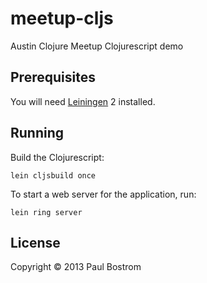 # meetup-cljs

Austin Clojure Meetup Clojurescript demo

## Prerequisites

You will need [Leiningen][1] 2 installed.

[1]: https://github.com/technomancy/leiningen

## Running
Build the Clojurescript:

    lein cljsbuild once

To start a web server for the application, run:

    lein ring server

## License

Copyright © 2013 Paul Bostrom
